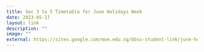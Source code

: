 ```yaml
---
title: Sec 3 to 5 Timetable for June Holidays Week
date: 2023-05-17
layout: link
description: ""
image: ""
external: https://sites.google.com/moe.edu.sg/bbss-student-link/june-holidays-week-1-timetable
---
```

